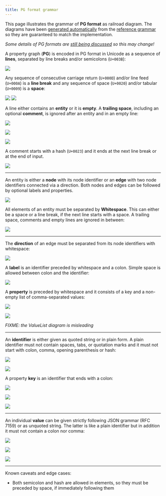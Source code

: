 ```yaml
---
title: PG format grammar
---
```


This page illustrates the grammar of **PG format** as railroad diagram. The diagrams have been [generated automatically](https://github.com/peggyjs/peggy-tracks) from the [reference grammar](../src/pg.pegjs) so they are guaranteed to match the implementation.

*Some details of PG formats are [still being discussed](https://github.com/g2glab/pg-formatter/discussions) so this may change!*

A property graph (**PG**) is encoded in PG format in Unicode as a sequence of
**lines**, separated by line breaks and/or semicolons (`U+003B`): 

![](PG.svg)

Any sequence of consecutive carriage return (`U+000D`) and/or line feed
(`U+000A`) is a **line break** and any sequence of space (`U+0020`) and/or
tabular (`U+0009`) is a **space**:

![](LineBreak.svg)
![](Space.svg)

A line either contains an **entity** or it is **empty**. A **trailing space**,
including an optional **comment**, is ignored after an entity and in an empty
line:

![](Line.svg)

![](Empty.svg)

![](TrailingSpace.svg)

A comment starts with a hash (`U+0023`) and it ends at the next line break or at the end of input.

![](Comment.svg)

---

An entity is either a **node** with its node identifier or an **edge** with two
node identifiers connected via a direction. Both nodes and edges can be
followed by optional labels and properties.

![](Entity.svg)

All elements of an entity must be separated by **Whitespace**. This can either
be a space or a line break, if the next line starts with a space. A trailing
space, comments and empty lines are ignored in between: 

![](WhiteSpace.svg)

---

The **direction** of an edge must be separated from its node identifiers with whitespace:

![](Direction.svg)

A **label** is an identifier preceded by whitespace and a colon. Simple space
is allowed between colon and the identifier:

![](Label.svg)

A **property** is preceded by whitespace and it consists of a key and a non-empty list of comma-separated values:

![](Property.svg)

![](ValueList.svg)

*FIXME: the ValueList diagram is misleading*

---

An **identifier** is either given as quoted string or in plain form. A plain
identifier must not contain spaces, tabs, or quotation marks and it must not
start with colon, comma, opening parenthesis or hash:

![](Identifier.svg)

![](PlainIdentifier-1.svg)

A property **key** is an identifier that ends with a colon:

![](Key.svg)

![](NameStart.svg)

![](NameChar.svg)

---

An individual **value** can be given strictly following JSON grammar (RFC 7159)
or as unquoted string. The latter is like a plain identifier but in addition it
must not contain a colon nor comma:

![](Value-1.svg)

![](Number-2.svg)

![](QuotedString-4.svg)

---

Known caveats and edge cases:

- Both semicolon and hash are allowed in elements, so they must be preceded by
  space, if immediately following them

